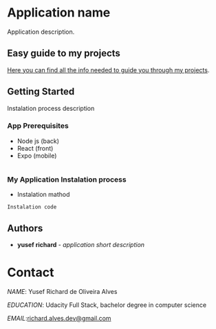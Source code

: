 
# Application name

Application description.

## Easy guide to my projects

[Here you can find all the info needed to guide you through my projects](https://github.com/yusefrich/WIKI--my-profile-guide/wiki "my profile guide").
## Getting Started

Instalation process description

### App Prerequisites

* Node js (back)
* React (front)
* Expo (mobile)

```

```

### My Application Instalation process

* Instalation mathod

```
Instalation code
```

## Authors


* **yusef richard** - *application short description*



# Contact

 *NAME*: Yusef Richard de Oliveira Alves <p>
 *EDUCATION*: Udacity Full Stack, bachelor degree in computer science <p>
 *EMAIL*:richard.alves.dev@gmail.com <p>
